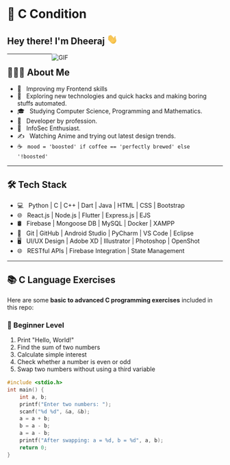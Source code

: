# 🛒 C Condition

<h2> Hey there! I'm Dheeraj <img src="https://raw.githubusercontent.com/devSouvik/devSouvik/master/Hi.gif" width="25"></h2>

<img align="right" alt="GIF" src="https://github.com/devSouvik/devSouvik/blob/master/gif4.gif?raw=true" width="400"/>

---

## 👨🏻‍💻 About Me  

- 🔭 &nbsp; Improving my Frontend skills 
- 🤔 &nbsp; Exploring new technologies and quick hacks and making boring stuffs automated.
- 🎓 &nbsp; Studying Computer Science, Programming and Mathematics.
- 💼 &nbsp; Developer by profession.
- 🌱 &nbsp; InfoSec Enthusiast. 
- ✍️ &nbsp; Watching Anime and trying out latest design trends.
- ☕ &nbsp; `mood = 'boosted' if coffee == 'perfectly brewed' else '!boosted'`

---

## 🛠 Tech Stack  

- 💻 &nbsp; Python | C | C++ | Dart | Java | HTML | CSS | Bootstrap 
- 🌐 &nbsp; React.js | Node.js | Flutter | Express.js | EJS
- 🛢 &nbsp; Firebase | Mongoose DB | MySQL | Docker | XAMPP 
- 🔧 &nbsp; Git | GitHub | Android Studio | PyCharm | VS Code | Eclipse
- 🖥 &nbsp; UI/UX Design | Adobe XD | Illustrator | Photoshop | OpenShot
- 🌐 &nbsp; RESTful APIs | Firebase Integration | State Management  

---

## 📚 C Language Exercises  

Here are some **basic to advanced C programming exercises** included in this repo:  

### 🔹 Beginner Level  
1. Print "Hello, World!"  
2. Find the sum of two numbers  
3. Calculate simple interest  
4. Check whether a number is even or odd  
5. Swap two numbers without using a third variable  

```c
#include <stdio.h>
int main() {
    int a, b;
    printf("Enter two numbers: ");
    scanf("%d %d", &a, &b);
    a = a + b;
    b = a - b;
    a = a - b;
    printf("After swapping: a = %d, b = %d", a, b);
    return 0;
}
